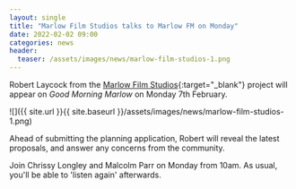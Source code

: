 ```yaml
---
layout: single
title: "Marlow Film Studios talks to Marlow FM on Monday"
date: 2022-02-02 09:00
categories: news
header:
  teaser: /assets/images/news/marlow-film-studios-1.png
---
```

Robert Laycock from the [Marlow Film Studios](https://www.marlow.film){:target="_blank"} project will appear on *Good Morning Marlow* on Monday 7th February. 

![]({{ site.url }}{{ site.baseurl }}/assets/images/news/marlow-film-studios-1.png)

Ahead of submitting the planning application, Robert will reveal the latest proposals, and answer any concerns from the community. 

Join Chrissy Longley and Malcolm Parr on Monday from 10am. As usual, you'll be able to 'listen again' afterwards. 